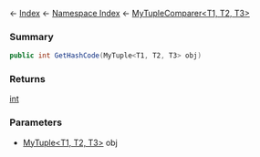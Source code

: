 ← [Index](Api-Index) ← [Namespace Index](Namespace-Index) ← [MyTupleComparer<T1, T2, T3>](VRage.MyTupleComparer`3)

### Summary

```csharp
public int GetHashCode(MyTuple<T1, T2, T3> obj)
```

### Returns

[int](https://docs.microsoft.com/en-us/dotnet/api/system.int32?view=netframework-4.6)

### Parameters

* [MyTuple<T1, T2, T3>](VRage.MyTuple`3) obj
